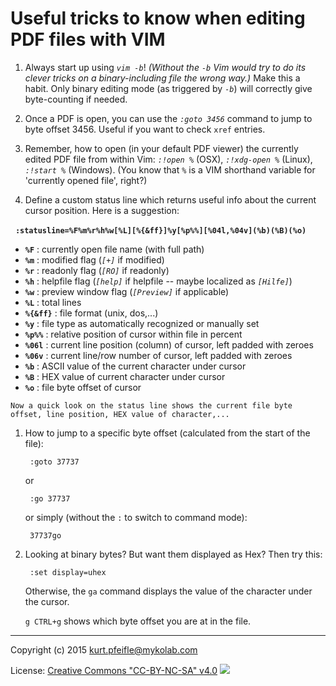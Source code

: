 # Useful tricks to know when editing PDF files with VIM

1. Always start up using *`vim -b`*!
   *(Without the `-b` Vim would try to do its clever tricks on a binary-including file the wrong way.)*
   Make this a habit.
   Only binary editing mode (as triggered by *`-b`*) will correctly give byte-counting if needed.

1. Once a PDF is open, you can use the *`:goto 3456`* command to jump to byte offset 3456.
   Useful if you want to check `xref` entries.

1. Remember, how to open (in your default PDF viewer) the currently edited PDF file from within Vim:
   *`:!open %`* (OSX), *`:!xdg-open %`* (Linux), *`:!start %`* (Windows).
   (You know that *`%`* is a VIM shorthand variable for 'currently opened file', right?)

1. Define a custom status line which returns useful info about the current cursor position.
   Here is a suggestion:

    **`:statusline=%F%m%r%h%w[%L][%{&ff}]%y[%p%%][%04l,%04v](%b)(%B)(%o)`**

   - **`%F`** : currently open file name (with full path)
   - **`%m`** : modified flag (*`[+]`* if modified)
   - **`%r`** : readonly flag (*`[RO]`* if readonly)
   - **`%h`** : helpfile flag (*`[help]`* if helpfile -- maybe localized as *`[Hilfe]`*)
   - **`%w`** : preview window flag (*`[Preview]`* if applicable)
   - **`%L`** : total lines
   - **`%{&ff}`** : file format (unix, dos,...)
   - **`%y`** : file type as automatically recognized or manually set
   - **`%p%%`** : relative position of cursor within file in percent
   - **`%06l`** : current line position (column) of cursor, left padded with zeroes
   - **`%06v`** : current line/row number of cursor, left padded with zeroes
   - **`%b`** : ASCII value of the current character under cursor
   - **`%B`** : HEX value of current character under cursor
   - **`%o`** : file byte offset of cursor

    Now a quick look on the status line shows the current file byte offset, line position, HEX value of character,...

1. How to jump to a specific byte offset (calculated from the start of the file):

        :goto 37737

    or

        :go 37737

    or simply (without the `:` to switch to command mode):

        37737go

1. Looking at binary bytes? But want them displayed as Hex? Then try this:

        :set display=uhex

    Otherwise, the `ga` command displays the value of the character under the cursor.

    `g CTRL+g` shows which byte offset you are at in the file.

----

Copyright (c) 2015 <kurt.pfeifle@mykolab.com>

License: [Creative Commons "CC-BY-NC-SA" v4.0](http://creativecommons.org/licenses/by-nc-sa/4.0/)
![](https://i.creativecommons.org/l/by-nc-sa/4.0/88x31.png)

